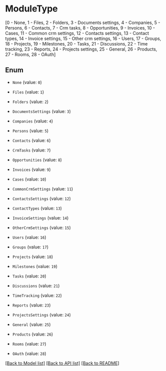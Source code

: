 # ModuleType
[0 - None, 1 - Files, 2 - Folders, 3 - Documents settings, 4 - Companies, 5 - Persons, 6 - Contacts, 7 - Crm tasks, 8 - Opportunities, 9 - Invoices, 10 - Cases, 11 - Common crm settings, 12 - Contacts settings, 13 - Contact types, 14 - Invoice settings, 15 - Other crm settings, 16 - Users, 17 - Groups, 18 - Projects, 19 - Milestones, 20 - Tasks, 21 - Discussions, 22 - Time tracking, 23 - Reports, 24 - Projects settings, 25 - General, 26 - Products, 27 - Rooms, 28 - OAuth]

## Enum

* `None` (value: `0`)

* `Files` (value: `1`)

* `Folders` (value: `2`)

* `DocumentsSettings` (value: `3`)

* `Companies` (value: `4`)

* `Persons` (value: `5`)

* `Contacts` (value: `6`)

* `CrmTasks` (value: `7`)

* `Opportunities` (value: `8`)

* `Invoices` (value: `9`)

* `Cases` (value: `10`)

* `CommonCrmSettings` (value: `11`)

* `ContactsSettings` (value: `12`)

* `ContactTypes` (value: `13`)

* `InvoiceSettings` (value: `14`)

* `OtherCrmSettings` (value: `15`)

* `Users` (value: `16`)

* `Groups` (value: `17`)

* `Projects` (value: `18`)

* `Milestones` (value: `19`)

* `Tasks` (value: `20`)

* `Discussions` (value: `21`)

* `TimeTracking` (value: `22`)

* `Reports` (value: `23`)

* `ProjectsSettings` (value: `24`)

* `General` (value: `25`)

* `Products` (value: `26`)

* `Rooms` (value: `27`)

* `OAuth` (value: `28`)

[[Back to Model list]](../README.md#documentation-for-models) [[Back to API list]](../README.md#documentation-for-api-endpoints) [[Back to README]](../README.md)



